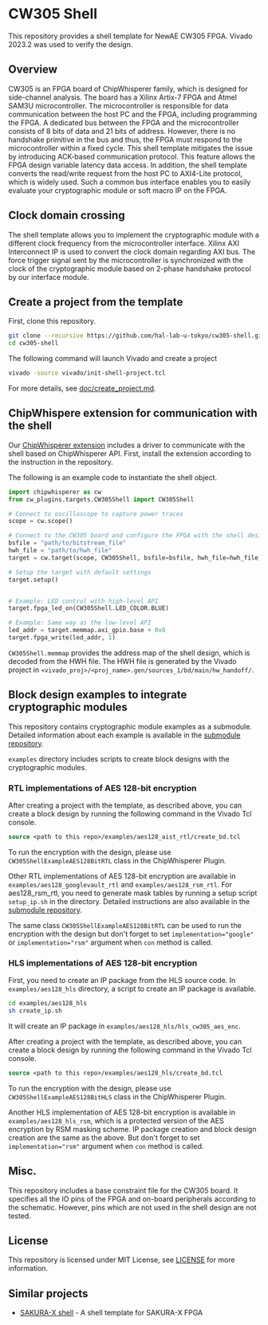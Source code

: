 # CW305 Shell

This repository provides a shell template for NewAE CW305 FPGA.
Vivado 2023.2 was used to verify the design.

## Overview

CW305 is an FPGA board of ChipWhisperer family, which is designed for side-channel analysis.
The board has a Xilinx Artix-7 FPGA and Atmel SAM3U microcontroller.
The microcontroller is responsible for data communication between the host PC and the FPGA, including programming the FPGA.
A dedicated bus between the FPGA and the microcontroller consists of 8 bits of data and 21 bits of address.
However, there is no handshake primitive in the bus and thus, the FPGA must respond to the microcontroller within a fixed cycle.
This shell template mitigates the issue by introducing ACK-based communication protocol.
This feature allows the FPGA design variable latency data access.
In addition, the shell template converts the read/write request from the host PC to AXI4-Lite protocol, which is widely used.
Such a common bus interface enables you to easily evaluate your cryptographic module or soft macro IP on the FPGA.

## Clock domain crossing
The shell template allows you to implement the cryptographic module with a different clock frequency from the microcontroller interface.
Xilinx AXI Interconnect IP is used to convert the clock domain regarding AXI bus.
The force trigger signal sent by the microcontroller is synchronized with the clock of the cryptographic module based on 2-phase handshake protocol by our interface module.

## Create a project from the template

First, clone this repository.
```bash
git clone --recursive https://github.com/hal-lab-u-tokyo/cw305-shell.git
cd cw305-shell
```

The following command will launch Vivado and create a project
```bash
vivado -source vivado/init-shell-project.tcl
```
For more details, see [doc/create_project.md](doc/create_project.md).

## ChipWhispere extension for communication with the shell
Our [ChipWhisperer extension](https://github.com/hal-lab-u-tokyo/chipwhisperer-enhanced-plugins) includes a driver to communicate with the shell based on ChipWhisperer API.
First, install the extension according to the instruction in the repository.

The following is an example code to instantiate the shell object.
```python
import chipwhisperer as cw
from cw_plugins.targets.CW305Shell import CW305Shell

# Connect to oscilloscope to capture power traces
scope = cw.scope()

# Connect to the CW305 board and configure the FPGA with the shell design
bsfile = "path/to/bitstream_file"
hwh_file = "path/to/hwh_file"
target = cw.target(scope, CW305Shell, bsfile=bsfile, hwh_file=hwh_file)

# Setup the target with default settings
target.setup()


# Example: LED control with high-level API
target.fpga_led_on(CW305Shell.LED_COLOR.BLUE)

# Example: Same way as the low-level API
led_addr = target.memmap.axi_gpio.base + 0x8
target.fpga_write(led_addr, 1)

```

`CW305Shell.memmap` provides the address map of the shell design, which is decoded from the HWH file.
The HWH file is generated by the Vivado project in `<vivado_proj>/<proj_name>.gen/sources_1/bd/main/hw_handoff/`.

## Block design examples to integrate cryptographic modules

This repository contains cryptographic module examples as a submodule.
Detailed information about each example is available in the [submodule repository](https://github.com/hal-lab-u-tokyo/sca_design_repo).

`examples` directory includes scripts to create block designs with the cryptographic modules.

### RTL implementations of AES 128-bit encryption

After creating a project with the template, as described above, you can create a block design by running the following command in the Vivado Tcl console.
```tcl
source <path to this repo>/examples/aes128_aist_rtl/create_bd.tcl
```

To run the encryption with the design, please use `CW305ShellExampleAES128BitRTL` class in the ChipWhisperer Plugin.

Other RTL implementations of AES 128-bit encryption are available in `examples/aes128_googlevault_rtl` and `examples/aes128_rsm_rtl`.
For aes128_rsm_rtl, you need to generate mask tables by running a setup script `setup_ip.sh` in the directory.
Detailed instructions are also available in the [submodule repository](https://github.com/hal-lab-u-tokyo/sca_design_repo).

The same class `CW305ShellExampleAES128BitRTL` can be used to run the encryption with the design but don't forget to set `implementation="google"` or `implementation="rsm"` argument when `con` method is called.

### HLS implementations of AES 128-bit encryption

First, you need to create an IP package from the HLS source code.
In `examples/aes128_hls` directory, a script to create an IP package is available.

```bash
cd examples/aes128_hls
sh create_ip.sh
```
It will create an IP package in `examples/aes128_hls/hls_cw305_aes_enc`.

After creating a project with the template, as described above, you can create a block design by running the following command in the Vivado Tcl console.
```tcl
source <path to this repo>/examples/aes128_hls/create_bd.tcl
```

To run the encryption with the design, please use `CW305ShellExampleAES128BitHLS` class in the ChipWhisperer Plugin.

Another HLS implementation of AES 128-bit encryption is available in `examples/aes128_hls_rsm`, which is a protected version of the AES encryption by RSM masking scheme.
IP package creation and block design creation are the same as the above.
But don't forget to set `implementation="rsm"` argument when `con` method is called.

## Misc.
This repository includes a base constraint file for the CW305 board.
It specifies all the IO pins of the FPGA and on-board peripherals according to the schematic.
However, pins which are not used in the shell design are not tested.

## License

This repository is licensed under MIT License, see [LICENSE](LICENSE) for more information.

## Similar projects
* [SAKURA-X shell](https://github.com/hal-lab-u-tokyo/sakura-x-shell/) - A shell template for SAKURA-X FPGA
